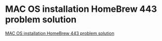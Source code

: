 # MAC OS installation HomeBrew 443 problem solution
[MAC OS installation HomeBrew 443 problem solution](https://aiwithcloud.com/2022/09/16/mac_os_installation_homebrew_443_problem_solution/)